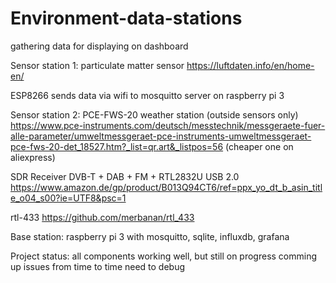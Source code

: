 # Environment-data-stations
gathering data for displaying on dashboard


Sensor station 1:
particulate matter sensor 
https://luftdaten.info/en/home-en/ 

ESP8266 sends data via wifi to mosquitto server on raspberry pi 3


Sensor station 2:
PCE-FWS-20 weather station (outside sensors only) 
https://www.pce-instruments.com/deutsch/messtechnik/messgeraete-fuer-alle-parameter/umweltmessgeraet-pce-instruments-umweltmessgeraet-pce-fws-20-det_18527.htm?_list=qr.art&_listpos=56
(cheaper one on aliexpress)

SDR Receiver 
DVB-T + DAB + FM + RTL2832U USB 2.0 
https://www.amazon.de/gp/product/B013Q94CT6/ref=ppx_yo_dt_b_asin_title_o04_s00?ie=UTF8&psc=1

rtl-433
https://github.com/merbanan/rtl_433


Base station:
raspberry pi 3 with mosquitto, sqlite, influxdb, grafana


Project status: 
all components working well, but still on progress
comming up issues from time to time
need to debug 
